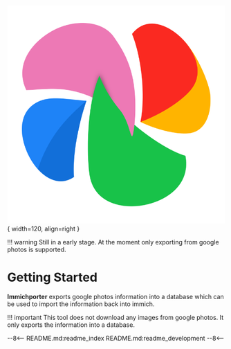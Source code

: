 
![Immichporter logo](assets/logo.png){ width=120, align=right }

!!! warning
    Still in a early stage. At the moment only exporting from google photos is supported.

# Getting Started

**Immichporter** exports google photos information into a database which can be used to import the information back into immich.

!!! important
    This tool does not download any images from google photos. It only exports the information into a database.


--8<--
README.md:readme_index
README.md:readme_development
--8<--

